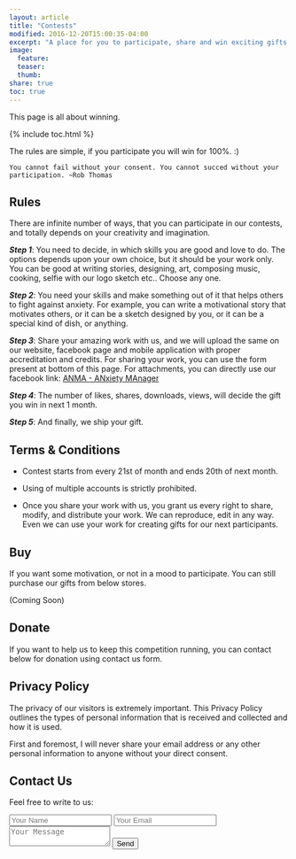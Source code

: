 ```yaml
---
layout: article
title: "Contests"
modified: 2016-12-20T15:00:35-04:00
excerpt: "A place for you to participate, share and win exciting gifts. T&C apply*"
image:
  feature:
  teaser:
  thumb:
share: true
toc: true
---
```


This page is all about winning.

{% include toc.html %}

The rules are simple, if you participate you will win for 100%. :)

    You cannot fail without your consent. You cannot succed without your participation. ~Rob Thomas

## Rules

There are infinite number of ways, that you can participate in our contests, and totally depends on your creativity and imagination.

***Step 1***: You need to decide, in which skills you are good and love to do. The options depends upon your own choice, but it should be your work only. You can be good at writing stories, designing, art, composing music, cooking, selfie with our logo sketch etc.. Choose any one.

***Step 2***: You need your skills and make something out of it that helps others to fight against anxiety. For example, you can write a motivational story that motivates others, or it can be a sketch designed by you, or it can be a special kind of dish, or anything.

***Step 3***: Share your amazing work with us, and we will upload the same on our website, facebook page and mobile application with proper accreditation and credits. For sharing your work, you can use the form present at bottom of this page. For attachments, you can directly use our facebook link: [ANMA - ANxiety MAnager](https://www.facebook.com/anxietymanager)

***Step 4***: The number of likes, shares, downloads, views, will decide the gift you win in next 1 month.

***Step 5***: And finally, we ship your gift.

## Terms & Conditions

* Contest starts from every 21st of month and ends 20th of next month.

* Using of multiple accounts is strictly prohibited.

* Once you share your work with us, you grant us every right to share, modify, and distribute your work. We can reproduce, edit in any way. Even we can use your work for creating gifts for our next participants.

## Buy

If you want some motivation, or not in a mood to participate. You can still purchase our gifts from below stores.

(Coming Soon)

## Donate

If you want to help us to keep this competition running, you can contact below for donation using contact us form.

## Privacy Policy

The privacy of our visitors is extremely important. This Privacy Policy outlines the types of personal information that is received and collected and how it is used.

First and foremost, I will never share your email address or any other personal information to anyone without your direct consent.

## Contact Us
Feel free to write to us:

<form method="POST" action="http://formspree.io/xincyberbit@gmail.com">
  <input type="text" name="_replyto" placeholder="Your Name" />
  <input type="text" name="_replyto" placeholder="Your Email" />
  <textarea name="message" placeholder="Your Message"></textarea>
  <input type="hidden" name="_subject" value="[ANMAFeelGoodWeb]" />
  <input type="text" name="_gotcha" style="display:none" />
  <input type="hidden" name="_next" value="{{site.url}}/thanks/" />
  <button type="submit">Send</button>
</form>
